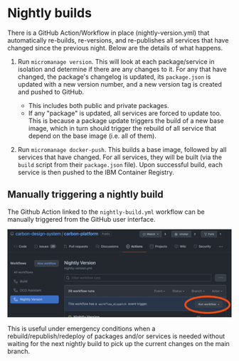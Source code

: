 # Nightly builds

There is a GitHub Action/Workflow in place (nightly-version.yml) that automatically re-builds,
re-versions, and re-publishes all services that have changed since the previous night. Below are the
details of what happens.

1. Run `micromanage version`. This will look at each package/service in isolation and determine if
   there are any changes to it. For any that have changed, the package's changelog is updated, its
   `package.json` is updated with a new version number, and a new version tag is created and pushed
   to GitHub.

   - This includes both public and private packages.
   - If any "package" is updated, all services are forced to update too. This is because a package
     update triggers the build of a new base image, which in turn should trigger the rebuild of all
     service that depend on the base image (i.e. all of them).

1. Run `micromanage docker-push`. This builds a base image, followed by all services that have
   changed. For all services, they will be built (via the `build` script from their `package.json`
   file). Upon successful build, each service is then pushed to the IBM Container Registry.

## Manually triggering a nightly build

The Github Action linked to the `nightly-build.yml` workflow can be manually triggered from the
GitHub user interface.

![Github UI, Actions, Nightly Version, Run workflow](./images/nightly-builds-run-workflow.png)

This is useful under emergency conditions when a rebuild/republish/redeploy of packages and/or
services is needed without waiting for the next nightly build to pick up the current changes on the
main branch.
